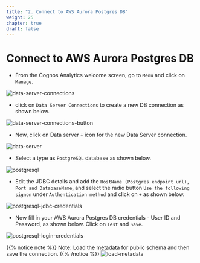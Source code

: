 ```yaml
---
title: "2. Connect to AWS Aurora Postgres DB"
weight: 25
chapter: true
draft: false
---
```


# Connect to AWS Aurora Postgres DB

* From the Cognos Analytics welcome screen, go to `Menu` and click on `Manage`.

![data-server-connections](/images/40_visualization_and_insights_lab/data-server-connections.png?classes=shadow)

* click on `Data Server Connections` to create a new DB connection as shown below.

![data-server-connections-button](/images/40_visualization_and_insights_lab/data-server-connections-button.png?classes=shadow)

* Now, click on Data server `+` icon for the new Data Server connection.

![data-server](/images/40_visualization_and_insights_lab/data-server.png?classes=shadow)

* Select a type as `PostgreSQL` database as shown below.

![postgresql](/images/40_visualization_and_insights_lab/postgresql.png?classes=shadow)

* Edit the JDBC details and add the `HostName (Postgres endpoint url), Port and DatabaseName`, and  select the radio button `Use the following signon` under `Authentication method` and click on `+` as shown below.

![postgresql-jdbc-credentials](/images/40_visualization_and_insights_lab/postgresql-jdbc-credentials.png?classes=shadow)

* Now fill in your AWS Aurora Postgres DB credentials - User ID and Password, as shown below. Click on `Test` and `Save`.

![postgresql-login-credentials](/images/40_visualization_and_insights_lab/postgresql-login-credentials.png?classes=shadow)

{{% notice note %}}
 Note: Load the metadata for public schema and then save the connection.
{{% /notice %}}
![load-metadata](/images/40_visualization_and_insights_lab/load_metadata_cognos.png?classes=shadow)
